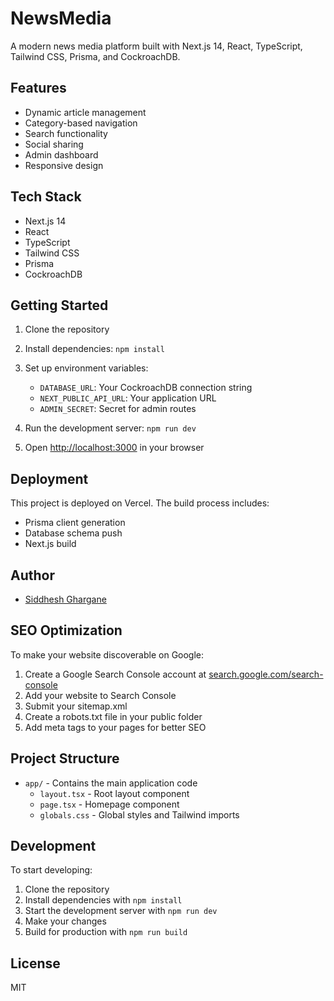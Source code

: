 # NewsMedia

A modern news media platform built with Next.js 14, React, TypeScript, Tailwind CSS, Prisma, and CockroachDB.

## Features

- Dynamic article management
- Category-based navigation
- Search functionality
- Social sharing
- Admin dashboard
- Responsive design

## Tech Stack

- Next.js 14
- React
- TypeScript
- Tailwind CSS
- Prisma
- CockroachDB

## Getting Started

1. Clone the repository
2. Install dependencies: `npm install`
3. Set up environment variables:
   - `DATABASE_URL`: Your CockroachDB connection string
   - `NEXT_PUBLIC_API_URL`: Your application URL
   - `ADMIN_SECRET`: Secret for admin routes

4. Run the development server: `npm run dev`
5. Open [http://localhost:3000](http://localhost:3000) in your browser

## Deployment

This project is deployed on Vercel. The build process includes:
- Prisma client generation
- Database schema push
- Next.js build

## Author

- [Siddhesh Ghargane](https://github.com/siddhesh149)

## SEO Optimization

To make your website discoverable on Google:

1. Create a Google Search Console account at [search.google.com/search-console](https://search.google.com/search-console)
2. Add your website to Search Console
3. Submit your sitemap.xml
4. Create a robots.txt file in your public folder
5. Add meta tags to your pages for better SEO

## Project Structure

- `app/` - Contains the main application code
  - `layout.tsx` - Root layout component
  - `page.tsx` - Homepage component
  - `globals.css` - Global styles and Tailwind imports

## Development

To start developing:

1. Clone the repository
2. Install dependencies with `npm install`
3. Start the development server with `npm run dev`
4. Make your changes
5. Build for production with `npm run build`

## License

MIT 